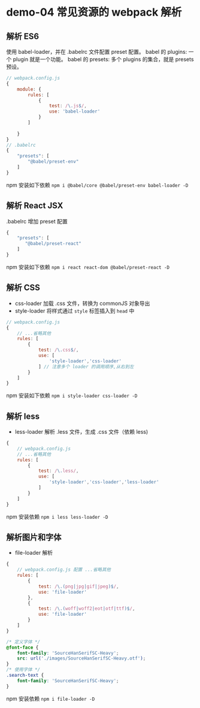 # demo-04 常见资源的 webpack 解析

## 解析 ES6
使用 babel-loader，并在 .babelrc 文件配置 preset 配置。
babel 的 plugins: 一个 plugin 就是一个功能。
babel 的 presets: 多个 plugins 的集合，就是 presets 预设。

```javascript
// webpack.config.js
{
    module: {
        rules: [
            {
                test: /\.js$/,
                use: 'babel-loader'
            }
        ]
        
    }
}
// .babelrc
{
    "presets": [
        "@babel/preset-env"
    ]
}
```
npm 安装如下依赖
`npm i @babel/core @babel/preset-env babel-loader -D`


## 解析 React JSX
.babelrc 增加 preset 配置
```javascript
{
    "presets": [
       "@babel/preset-react"
    ]
}
```
npm 安装如下依赖
`npm i react react-dom @babel/preset-react -D`

## 解析 CSS
- css-loader 加载 .css 文件，转换为 commonJS 对象导出
- style-loader 将样式通过 `style` 标签插入到 `head` 中
```javascript
// webpack.config.js
{
    // ...省略其他
    rules: [
        {
            test: /\.css$/,
            use: [
                'style-loader','css-loader' 
            ] // 注意多个 loader 的调用顺序,从右到左
        }
    ]
}
```
npm 安装如下依赖
`npm i style-loader css-loader -D`

## 解析 less
- less-loader 解析 .less 文件，生成 .css 文件（依赖 less)
```javascript
{
    // webpack.config.js
    // ...省略其他
    rules: [
        {
            test: /\.less/,
            use: [
                'style-loader','css-loader','less-loader'
            ]
        }
    ]
}
```
npm 安装依赖
`npm i less less-loader -D`


## 解析图片和字体
- file-loader 解析
```javascript
{
    // webpack.config.js 配置 ...省略其他
    rules: [
        {
            test: /\.(png|jpg|gif|jpeg)$/,
            use: 'file-loader'
        },
        {
            test: /\.(woff|woff2|eot|otf|ttf)$/,
            use: 'file-loader'
        }
    ]
}
```
```css
/* 定义字体 */
@font-face {
    font-family: 'SourceHanSerifSC-Heavy';
    src: url('./images/SourceHanSerifSC-Heavy.otf');
}
/* 使用字体 */
.search-text {
    font-family: 'SourceHanSerifSC-Heavy';
}
```
npm 安装依赖
`npm i file-loader -D`